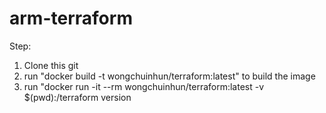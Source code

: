 # arm-terraform

Step:
1. Clone this git
2. run "docker build -t wongchuinhun/terraform:latest" to build the image
3. run "docker run -it --rm wongchuinhun/terraform:latest -v $(pwd):/terraform version
